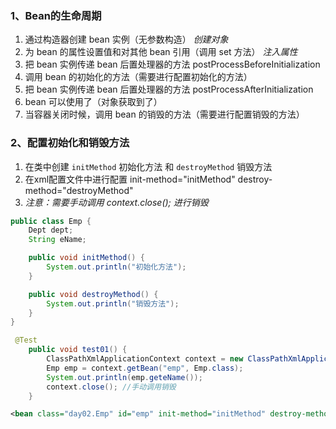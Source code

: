 







### 1、Bean的生命周期

1. 通过构造器创建 bean 实例（无参数构造） *创建对象*
2. 为 bean 的属性设置值和对其他 bean 引用（调用 set 方法） *注入属性*
3. 把 bean 实例传递 bean 后置处理器的方法 postProcessBeforeInitialization
4. 调用 bean 的初始化的方法（需要进行配置初始化的方法）
5. 把 bean 实例传递 bean 后置处理器的方法 postProcessAfterInitialization
6. bean 可以使用了（对象获取到了）
7. 当容器关闭时候，调用 bean 的销毁的方法（需要进行配置销毁的方法）



### 2、配置初始化和销毁方法

1. 在类中创建 `initMethod` 初始化方法 和 `destroyMethod` 销毁方法
2. 在xml配置文件中进行配置  init-method="initMethod"  destroy-method="destroyMethod"
3. *注意：需要手动调用 context.close(); 进行销毁*

```java
public class Emp {
    Dept dept;
    String eName;

    public void initMethod() {
        System.out.println("初始化方法");
    }

    public void destroyMethod() {
        System.out.println("销毁方法");
    }
}

 @Test
    public void test01() {
        ClassPathXmlApplicationContext context = new ClassPathXmlApplicationContext("bean02.xml");
        Emp emp = context.getBean("emp", Emp.class);
        System.out.println(emp.geteName());
        context.close(); //手动调用销毁
    }
```

```xml
<bean class="day02.Emp" id="emp" init-method="initMethod" destroy-method="destroyMethod">
```
